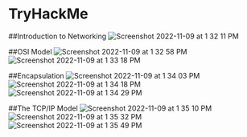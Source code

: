 # TryHackMe
##Introduction to Networking
![Screenshot 2022-11-09 at 1 32 11 PM](https://user-images.githubusercontent.com/55474202/200923899-e00e9a6b-4d14-49b2-a7a9-939ccc9eae9e.png)

##OSI Model
![Screenshot 2022-11-09 at 1 32 58 PM](https://user-images.githubusercontent.com/55474202/200924052-7a62ac9d-5659-4ec1-9039-6b2dbcf1094e.png)
![Screenshot 2022-11-09 at 1 33 18 PM](https://user-images.githubusercontent.com/55474202/200924142-d7b509f1-896b-4c24-85b1-759338bb453c.png)

##Encapsulation
![Screenshot 2022-11-09 at 1 34 03 PM](https://user-images.githubusercontent.com/55474202/200924271-7d98615f-46ec-48c5-94ec-f910b1cba436.png)
![Screenshot 2022-11-09 at 1 34 18 PM](https://user-images.githubusercontent.com/55474202/200924316-155e47c8-a90b-4962-9d5e-20a179dd4d07.png)
![Screenshot 2022-11-09 at 1 34 29 PM](https://user-images.githubusercontent.com/55474202/200924349-04ace190-6e92-40a6-aecb-d6a337e67b3b.png)

##The TCP/IP Model
![Screenshot 2022-11-09 at 1 35 10 PM](https://user-images.githubusercontent.com/55474202/200924479-a2dcb2c4-de22-4411-8d12-78691c5dcfcd.png)
![Screenshot 2022-11-09 at 1 35 32 PM](https://user-images.githubusercontent.com/55474202/200924553-8c95a853-bd59-4475-a6d2-29be7a41d440.png)
![Screenshot 2022-11-09 at 1 35 49 PM](https://user-images.githubusercontent.com/55474202/200924600-5be9b09c-19da-42d5-8ced-63c351920c42.png)

